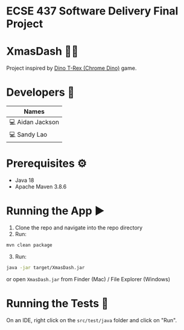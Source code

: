 # ECSE 437 Software Delivery Final Project

# XmasDash 🎄💨

Project inspired by [Dino T-Rex (Chrome Dino)](chrome://dino/) game.

# Developers 👋
|Names|
|----|
|💻 Aidan Jackson|  
|💻 Sandy Lao|  


# Prerequisites ⚙
- Java 18
- Apache Maven 3.8.6

# Running the App ️▶
1. Clone the repo and navigate into the repo directory
2. Run:
```sh
mvn clean package
```
3. Run:
```sh
java -jar target/XmasDash.jar
``` 
or open `XmasDash.jar` from Finder (Mac) / File Explorer (Windows)

# Running the Tests 🧪
On an IDE, right click on the `src/test/java` folder and click on "Run".
